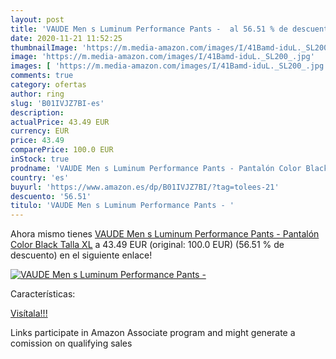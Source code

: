 ```yaml
---
layout: post
title: 'VAUDE Men s Luminum Performance Pants -  al 56.51 % de descuento'
date: 2020-11-21 11:52:25
thumbnailImage: 'https://m.media-amazon.com/images/I/41Bamd-iduL._SL200_.jpg'
image: 'https://m.media-amazon.com/images/I/41Bamd-iduL._SL200_.jpg'
images: [ 'https://m.media-amazon.com/images/I/41Bamd-iduL._SL200_.jpg' ]
comments: true
category: ofertas
author: ring
slug: 'B01IVJZ7BI-es'
description:
actualPrice: 43.49 EUR
currency: EUR
price: 43.49
comparePrice: 100.0 EUR
inStock: true
prodname: 'VAUDE Men s Luminum Performance Pants - Pantalón Color Black  Talla XL'
country: 'es'
buyurl: 'https://www.amazon.es/dp/B01IVJZ7BI/?tag=tolees-21'
descuento: '56.51'
titulo: 'VAUDE Men s Luminum Performance Pants - '
---
```


Ahora mismo tienes [VAUDE Men s Luminum Performance Pants - Pantalón Color Black  Talla XL](https://www.amazon.es/dp/B01IVJZ7BI/?tag=tolees-21) a 43.49 EUR (original: 100.0 EUR) (56.51 %  de descuento) en el siguiente enlace!

[![VAUDE Men s Luminum Performance Pants - ](https://m.media-amazon.com/images/I/41Bamd-iduL._SL200_.jpg)](https://www.amazon.es/dp/B01IVJZ7BI/?tag=tolees-21)

Características:


[Visítala!!!](https://www.amazon.es/dp/B01IVJZ7BI/?tag=tolees-21)

Links participate in Amazon Associate program and might generate a comission on qualifying sales
